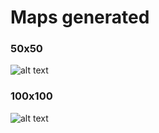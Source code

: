 # Maps generated
### 50x50  
![alt text](https://user-images.githubusercontent.com/23270643/61600687-4773d480-ac08-11e9-813a-c7c652524036.png)
### 100x100  
![alt text](https://user-images.githubusercontent.com/23270643/61600941-a4bc5580-ac09-11e9-9ed3-d3c18b33e508.png)
